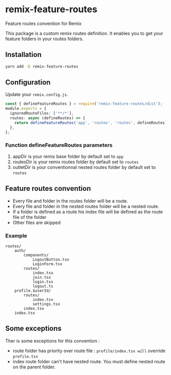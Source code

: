 # remix-feature-routes

Feature routes convention for Remix

This package is a custom remix routes definition. It enables you to get your feature folders in your routes folders.

## Installation

```bash
yarn add -D remix-feature-routes
```

## Configuration

Update your `remix.config.js`.

```ts
const { defineFeatureRoutes } = require('remix-feature-routes/dist');
module.exports = {
  ignoredRouteFiles: ['**/*'],
  routes: async (defineRoutes) => {
    return defineFeatureRoutes('app', 'routes', 'routes', defineRoutes);
  },
};
```

### Function defineFeatureRoutes parameters

1. appDir
   is your remix base folder by default set to `app`
2. routesDir
   is your remix routes folder by default set to `routes`
3. outletDir
   is your conventionnal nested routes folder by default set to `routes`

## Feature routes convention

- Every file and folder in the routes folder will be a route.
- Every file and folder in the nested routes folder will be a nested route.
- If a folder is defined as a route his index file will be defined as the route file of the folder
- Other files are skipped

### Example

```
routes/
    auth/
        components/
            LogoutButton.tsx
            LoginForm.tsx
        routes/
            index.tsx
            join.tsx
            login.tsx
            logout.ts
    profile.$userId/
        routes/
            index.tsx
            settings.tsx
        index.tsx
    index.tsx
```

## Some exceptions

Ther is some exceptions for this convention :

- route folder has priority over route file : `profile/index.tsx will` override `profile.tsx`
- index route folder can't have nested route. You must define nested route on the parent folder.
